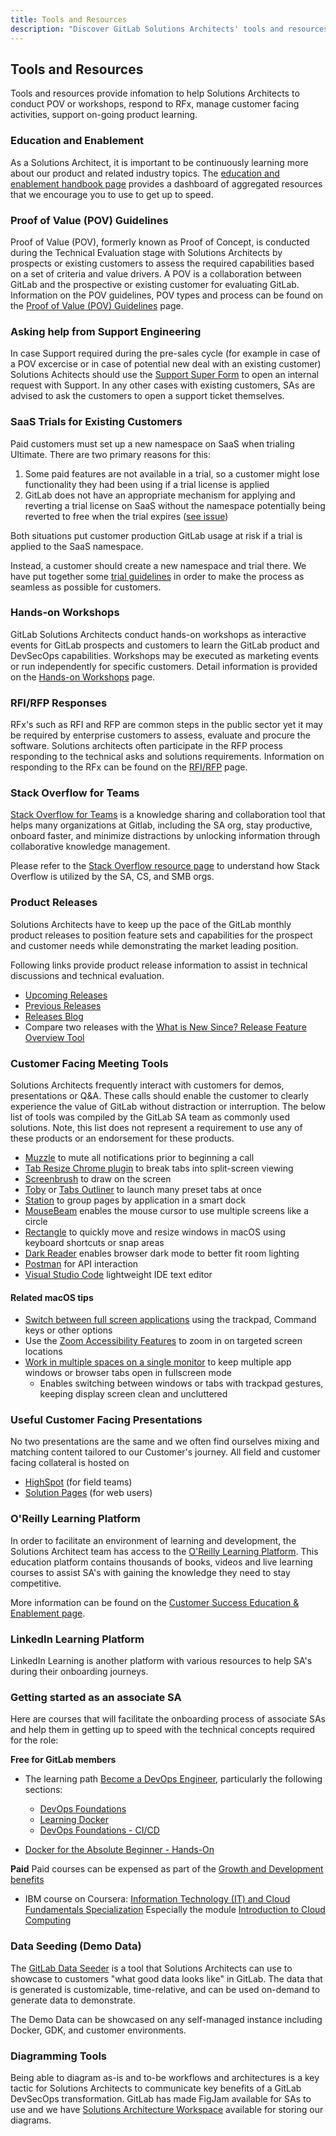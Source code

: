 ```yaml
---
title: Tools and Resources
description: "Discover GitLab Solutions Architects' tools and resources"
---
```


## Tools and Resources

Tools and resources provide infomation to help Solutions Architects to conduct POV or workshops, respond to RFx, manage customer facing activities, support on-going product learning.

### Education and Enablement

As a Solutions Architect, it is important to be continuously learning more about our product and related industry topics. The [education and enablement handbook page](/handbook/customer-success/education-enablement/) provides a dashboard of aggregated resources that we encourage you to use to get up to speed.

### Proof of Value (POV) Guidelines

Proof of Value (POV), formerly known as Proof of Concept, is conducted during the Technical Evaluation stage with Solutions Architects by  prospects or existing customers to assess the required capabilities based on a set of criteria and value drivers. A POV is a collaboration between GitLab and the prospective or existing customer for evaluating GitLab. Information on the POV guidelines, POV types and process can be found on the [Proof of Value (POV) Guidelines](/handbook/solutions-architects/tools-and-resources/pov/) page.

### Asking help from Support Engineering

In case Support required during the pre-sales cycle (for example in case of a POV excercise or in case of potential new deal with an existing customer) Solutions Achitects should use the [Support Super Form](https://support-super-form-gitlab-com-support-support-op-651f22e90ce6d7.gitlab.io/) to open an internal request with Support. In any other cases with existing customers, SAs are advised to ask the customers to open a support ticket themselves.

### SaaS Trials for Existing Customers

Paid customers must set up a new namespace on SaaS when trialing Ultimate.  There are two primary reasons for this:

1. Some paid features are not available in a trial, so a customer might lose functionality they had been using if a trial license is applied
2. GitLab does not have an appropriate mechanism for applying and reverting a trial license on SaaS without the namespace potentially being reverted to free when the trial expires ([see issue](https://gitlab.com/gitlab-org/gitlab/-/issues/12186))

Both situations put customer production GitLab usage at risk if a trial is applied to the SaaS namespace.

Instead, a customer should create a new namespace and trial there.  We have put together some [trial guidelines](/handbook/solutions-architects/tools-and-resources/trial-guidelines/) in order to make the process as seamless as possible for customers.

### Hands-on Workshops

GitLab Solutions Architects conduct hands-on workshops as interactive events for GitLab prospects and customers to learn the GitLab product and DevSecOps capabilities. Workshops may be executed as marketing events or run independently for specific customers. Detail information is provided on the [Hands-on Workshops](/handbook/solutions-architects/tools-and-resources/workshop/) page.

### RFI/RFP Responses

RFx's such as RFI and RFP are common steps in the public sector yet it may be required by enterprise customers to assess, evaluate and procure the software. Solutions architects often participate in the RFP process responding to the technical asks and solutions requirements. Information on responding to the RFx can be found on the [RFI/RFP](/handbook/security/security-assurance/field-security/Field-Security-RFP/) page.

### Stack Overflow for Teams

[Stack Overflow for Teams](https://stackoverflowteams.com/c/gitlab-customer-success/questions) is a knowledge sharing and collaboration tool that helps many organizations at Gitlab, including the SA org, stay productive, onboard faster, and minimize distractions by unlocking information through collaborative knowledge management.

Please refer to the [Stack Overflow resource page](/handbook/solutions-architects/tools-and-resources/stackoverflow/) to understand how Stack Overflow is utilized by the SA, CS, and SMB orgs.

### Product Releases

Solutions Architects have to keep up the pace of the GitLab monthly product releases to position feature sets and capabilities for the prospect and customer needs while demonstrating the market leading position.

Following links provide product release information to assist in technical discussions and technical evaluation.

- [Upcoming Releases](https://about.gitlab.com/upcoming-releases/)
- [Previous Releases](https://gitlab.com/gitlab-org/gitlab/-/releases)
- [Releases Blog](https://about.gitlab.com/releases/categories/releases/)
- Compare two releases with the [What is New Since? Release Feature Overview Tool](https://gitlab-com.gitlab.io/cs-tools/gitlab-cs-tools/what-is-new-since/?)

### Customer Facing Meeting Tools

Solutions Architects frequently interact with customers for demos, presentations or Q&A. These calls should enable the customer to clearly experience the value of GitLab without distraction or interruption. The below list of tools was compiled by the GitLab SA team as commonly used solutions. Note, this list does not represent a requirement to use any of these products or an endorsement for these products.

- [Muzzle](https://muzzleapp.com/) to mute all notifications prior to beginning a call
- [Tab Resize Chrome plugin](https://chrome.google.com/webstore/detail/tab-resize-split-screen-l/bkpenclhmiealbebdopglffmfdiilejc?hl=en-US) to break tabs into split-screen viewing
- [Screenbrush](https://screenbrush.imagestudiopro.com/) to draw on the screen
- [Toby](https://www.gettoby.com/) or [Tabs Outliner](https://chrome.google.com/webstore/detail/tabs-outliner/eggkanocgddhmamlbiijnphhppkpkmkl) to launch many preset tabs at once
- [Station](https://getstation.com/) to group pages by application in a smart dock
- [MouseBeam](https://geeky.gent/tag/mousebeam/) enables the mouse cursor to use multiple screens like a circle
- [Rectangle](https://rectangleapp.com/) to quickly move and resize windows in macOS using keyboard shortcuts or snap areas
- [Dark Reader](https://darkreader.org/) enables browser dark mode to better fit room lighting
- [Postman](https://www.postman.com/) for API interaction
- [Visual Studio Code](https://code.visualstudio.com/) lightweight IDE text editor

#### Related macOS tips

- [Switch between full screen applications](https://www.intego.com/mac-security-blog/how-to-enter-and-exit-full-screen-mode-in-macos/) using the trackpad, Command keys or other options
- Use the [Zoom Accessibility Features](https://www.imore.com/how-use-zoom-mac) to zoom in on targeted screen locations
- [Work in multiple spaces on a single monitor](https://support.apple.com/en-gb/guide/mac-help/mh14112/mac) to keep multiple app windows or browser tabs open in fullscreen mode
  - Enables switching between windows or tabs with trackpad gestures, keeping display screen clean and uncluttered

### Useful Customer Facing Presentations

No two presentations are the same and we often find ourselves mixing and matching content tailored to our Customer's journey. All field and customer facing collateral is hosted on

- [HighSpot](https://gitlab.highspot.com/) (for field teams)
- [Solution Pages](https://about.gitlab.com/solutions/) (for web users)

### O'Reilly Learning Platform

In order to facilitate an environment of learning and development, the Solutions Architect team has access to the [O'Reilly Learning Platform](https://learning.oreilly.com/home/). This education platform contains thousands of books, videos and live learning courses to assist SA's with gaining the knowledge they need to stay competitive.

More information can be found on the [Customer Success Education & Enablement page](/handbook/customer-success/education-enablement/).

### LinkedIn Learning Platform

LinkedIn Learning is another platform with various resources to help SA's during their onboarding journeys.

### Getting started as an associate SA

Here are courses that will facilitate the onboarding process of associate SAs and help them in getting up to speed with the technical concepts required for the role:

**Free for GitLab members**

- The learning path [Become a DevOps Engineer](https://www.linkedin.com/learning/paths/getting-started-with-devops), particularly the following sections:
  - [DevOps Foundations](https://www.linkedin.com/learning/devops-foundations-23454205)
  - [Learning Docker](https://www.linkedin.com/learning/learning-docker-17236240)
  - [DevOps Foundations - CI/CD](https://www.linkedin.com/learning/devops-foundations-continuous-delivery-continuous-integration-14449917)

- [Docker for the Absolute Beginner - Hands-On](https://learning.oreilly.com/videos/docker-for-the/9781788991315/)

**Paid**
Paid courses can be expensed as part of the [Growth and Development benefits](/handbook/people-group/learning-and-development/growth-and-development/)

- IBM course on Coursera: [Information Technology (IT) and Cloud Fundamentals Specialization](https://www.coursera.org/specializations/it-cloud-fundamentals)
Especially the module [Introduction to Cloud Computing](https://www.coursera.org/learn/introduction-to-cloud?specialization=it-cloud-fundamentals)

### Data Seeding (Demo Data)

The [GitLab Data Seeder](https://docs.gitlab.com/ee/development/data_seeder.html) is a tool that Solutions Architects can use to showcase to customers "what good data looks like" in GitLab.
The data that is generated is customizable, time-relative, and can be used on-demand to generate data to demonstrate.

The Demo Data can be showcased on any self-managed instance including Docker, GDK, and customer environments.

### Diagramming Tools

Being able to diagram as-is and to-be workflows and architectures is a key tactic for Solutions Architects to communicate key benefits of a GitLab DevSecOps transformation.  GitLab has made FigJam available for SAs to use and we have [Solutions Architecture Workspace](https://www.figma.com/files/972612628770206748/workspace/1338898741676176280/directory/teams?fuid=1339310988336517144) available for storing our diagrams.
